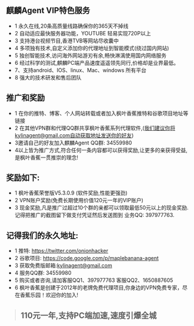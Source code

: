 ## 麒麟Agent VIP特色服务 ##
  * 1 永久在线,20条高质量线路确保你的365天不掉线
  * 2 自动适应最快服务器功能，YOUTUBE 轻易实现720P以上
  * 3 支持港台视频节目,香港TVB等网站尽收囊中
  * 4 多项独有技术,自定义添加你的代理地址到智能模式(绕过国内网站)
  * 5 独创智能技术,访问海外网站游刃有余,畅快淋漓使用国内网络服务
  * 6 经过科学的测试,麒麟PC端产品速度遥遥领先同行,价格却是业界最低。
  * 7、支持android、IOS、linux、Mac、windows 所有平台
  * 8 强大的技术研发和售后团队

## 推广和奖励 ##

  * 1 在你的推特、博客、个人网站转载或者加入枫叶香蕉推特和谷歌项目地址等链接
  * 2 在其他VPN群和代理QQ群共享枫叶香蕉系列代理软件,(我们建议你将kylinagent@gmail.com自动获取地址发送你的好友)
  * 3邀请自己的好友加入麒麟Agent QQ群: 34559980
  * 4以上皆为推广方式,符合任何一条内容都可以获得奖励,让更多的亲获得受益,是枫叶香蕉一贯推崇的理念!
## 奖励如下: ##
  * 1 枫叶香蕉荣誉版V5.3.0.9 (软件奖励,性能更强劲)
  * 2 VPN账户奖励(免费长期使用价值120元一年的VIP账户)
  * 3 现金奖励,凡是推广过超过10个群的亲都可以领取最低50元以上的现金奖励.记得把推广的截图留下做支付凭证然后发送图到 业务QQ: 397977763.

## 记得我们的永久地址: ##
  * 1 推特: https://twitter.com/onionhacker
  * 2 谷歌项目: https://code.google.com/p/maplebanana-agent
  * 3 获取免费版邮箱:kylinagent@gmail.com
  * 4 服务QQ群: 34559980
  * 5 购买或者咨询,请加客服QQ1、397977763 客服QQ2、1650887605
  * 6 枫叶香蕉是创建于2012年的老牌免费代理项目,你身边的VPN免费专家，尽在香蕉乐园！欢迎你的加入!

> ## 110元一年,支持PC端加速,速度引爆全城 ##


